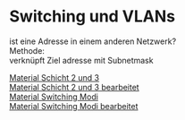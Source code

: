 # Switching und VLANs
ist eine Adresse in einem anderen Netzwerk?  
Methode:  
verknüpft Ziel adresse mit Subnetmask  

[Material Schicht 2 und 3](Material/2017_05_02_Schicht2und3.pdf)  
[Material Schicht 2 und 3 bearbeitet](Material/2017_05_02_Schicht2und3edit.pdf)  
[Material Switching Modi](Material/2017_05_02_switchingmodi.pdf)  
[Material Switching Modi bearbeitet](Material/2017_05_02_switchingmodiedit.pdf)  
